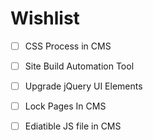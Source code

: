 # Wishlist 

-[ ] CSS Process in CMS

-[ ] Site Build Automation Tool 

-[ ] Upgrade jQuery UI Elements

-[ ] Lock Pages In CMS 

-[ ] Ediatible JS file in CMS
